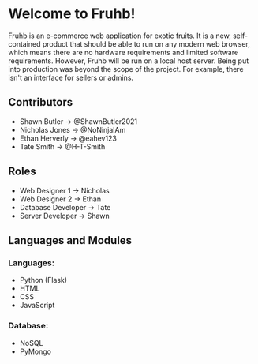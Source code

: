 # Welcome to Fruhb!
  Fruhb is an e-commerce web application for exotic fruits. It is a new, self-contained product that should be able to run on any modern web browser, which means there are no hardware requirements and limited software requirements. However, Fruhb will be run on a local host server. Being put into production was beyond the scope of the project. For example, there isn't an interface for sellers or admins. 

## Contributors
* Shawn Butler -> @ShawnButler2021
* Nicholas Jones -> @NoNinjaIAm
* Ethan Herverly -> @eahev123
* Tate Smith -> @H-T-Smith

## Roles
* Web Designer 1 -> Nicholas
* Web Designer 2 -> Ethan
* Database Developer -> Tate
* Server Developer -> Shawn

## Languages and Modules
### Languages: 
* Python (Flask)
* HTML
* CSS
* JavaScript

### Database: 
* NoSQL
* PyMongo 
